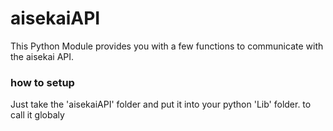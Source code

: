 # aisekaiAPI
This Python Module provides you with a few functions to communicate with the aisekai API.

### how to setup
Just take the 'aisekaiAPI' folder and put it into your python 'Lib' folder. to call it globaly